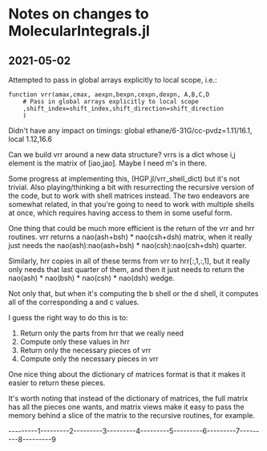 # Notes on changes to MolecularIntegrals.jl
## 2021-05-02
Attempted to pass in global arrays explicitly to local scope, i.e.:
```
function vrr(amax,cmax, aexpn,bexpn,cexpn,dexpn, A,B,C,D
    # Pass in global arrays explicitly to local scope
    ,shift_index=shift_index,shift_direction=shift_direction
    )
```
Didn't have any impact on timings:
global ethane/6-31G/cc-pvdz=1.11/16.1, local 1.12,16.6

Can we build vrr around a new data structure? 
vrrs is a dict whose i,j element is the matrix of [iao,jao]. 
Maybe I need m's in there.

Some progress at implementing this, (HGP.jl/vrr_shell_dict) but it's 
not trivial. Also playing/thinking a bit with resurrecting the 
recursive version of the code, but to work with shell matrices
instead. The two endeavors are somewhat related, in that you're 
going to need to work with multiple shells at once, which requires
having access to them in some useful form.

One thing that could be much more efficient is the return of the
vrr and hrr routines. vrr returns a nao(ash+bsh) * nao(csh+dsh) matrix,
when it really just needs the nao(ash):nao(ash+bsh) * nao(csh):nao(csh+dsh)
quarter.

Similarly, hrr copies in all of these terms from vrr to hrr[:,1,:,1], but
it really only needs that last quarter of them, and then it just needs 
to return the nao(ash) * nao(bsh) * nao(csh) * nao(dsh) wedge.

Not only that, but when it's computing the b shell or the d shell, it computes
all of the corresponding a and c values.

I guess the right way to do this is to:
1. Return only the parts from hrr that we really need
2. Compute only these values in hrr
3. Return only the necessary pieces of vrr
4. Compute only the necessary pieces in vrr

One nice thing about the dictionary of matrices format is that it
makes it easier to return these pieces.

It's worth noting that instead of the dictionary of matrices, 
the full matrix has all the pieces one wants, and matrix views
make it easy to pass the memory behind a slice of the matrix
to the recursive routines, for example.

---------1---------2---------3---------4---------5---------6---------7---------8---------9

